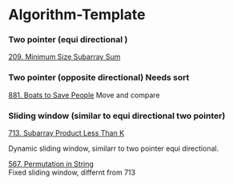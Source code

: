 # Algorithm-Template


### Two pointer (equi directional )


[209. Minimum Size Subarray Sum](https://leetcode.com/problems/minimum-size-subarray-sum/)



### Two pointer (opposite directional)  Needs sort



[881. Boats to Save People](https://leetcode.com/problems/boats-to-save-people/)
Move and compare

### Sliding window (similar to equi directional two pointer)

[713. Subarray Product Less Than K](https://leetcode.com/problems/subarray-product-less-than-k/)  

Dynamic sliding window, similarr to two pointer equi directional. 


[567. Permutation in String](https://leetcode.com/problems/permutation-in-string/)  
Fixed sliding window, differnt from 713